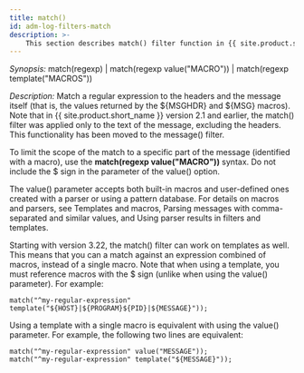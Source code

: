 ```yaml
---
title: match()
id: adm-log-filters-match
description: >-
    This section describes match() filter function in {{ site.product.short_name }}.
---
```


*Synopsis:* match(regexp) \| match(regexp value(\"MACRO\")) \| match(regexp template(\"MACROS\"))

*Description:* Match a regular expression to the headers and the message
itself (that is, the values returned by the ${MSGHDR} and ${MSG} macros). Note
that in {{ site.product.short_name }} version 2.1 and earlier, the match() filter was
applied only to the text of the message, excluding the headers. This
functionality has been moved to the message() filter.

To limit the scope of the match to a specific part of the message
(identified with a macro), use the **match(regexp value(\"MACRO\"))**
syntax. Do not include the $ sign in the parameter of the value()
option.

The value() parameter accepts both built-in macros and user-defined ones
created with a parser or using a pattern database. For details on macros
and parsers, see Templates and macros,
Parsing messages with comma-separated and similar values,
and Using parser results in filters and templates.

Starting with version 3.22, the match() filter can work on templates as
well. This means that you can a match against an expression combined of
macros, instead of a single macro. Note that when using a template, you
must reference macros with the $ sign (unlike when using the value()
parameter). For example:

```config
match("^my-regular-expression" template("${HOST}|${PROGRAM}${PID}|${MESSAGE}"));
```

Using a template with a single macro is equivalent with using the
value() parameter. For example, the following two lines are equivalent:

```config
match("^my-regular-expression" value("MESSAGE"));
match("^my-regular-expression" template("${MESSAGE}"));
```

